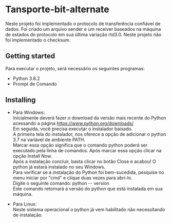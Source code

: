 # Tansporte-bit-alternate
Neste projeto foi implementado o protocolo de transferência confiável de dados. Foi criado um arquivo sender e um receiver baseados na máquina de estados do protocolo em sua última variação rtd3.0. Neste projeto não foi implementado o checksum.

## Getting started
Para executar o projeto, será necessário os seguintes programas:
- Python 3.8.2
- Prompt de Comando

## Installing
- Para Windows:  
Inicialmente deverá fazer o download da versão mais recente do Python acessando a página https://www.python.org/downloads/  
Em seguida, você precisa executar o instalador baixado.  
A primeira tela do instalador, nos oferece a opção de adicionar o python 3.7 na variável de ambiente PATH.  
Marcar essa opção significa que o comando python poderá ser executado pela linha de comandos. 
Após marcar essa opção clicar na opção Install Now.  
Após a instalação concluir, basta clicar no botão Close e acabou! O python já estará instalado no seu Windows.  
Para verificar se a instalação do Python foi bem-sucedida, pesquise no menu iniciar por "cmd" e clique duas vezes para abri-lo.  
Digite o seguinte comando: python -- version  
Este comando retornará a versão do python que está instalada em sua máquina.

- Para Linux:  
Neste sistema operacional o python já vem habilitado não necessitando de instalação.
